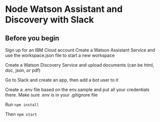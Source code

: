 # Node Watson Assistant and Discovery with Slack

## Before you begin

Sign up for an IBM Cloud account
Create a Watson Assistant Service and use the workspace.json file to start a new workspace

Create a Watson Discovery Service and upload documents (can be html, doc, json, or pdf)

Go to Slack and create an app, then add a bot user to it

Create a .env file based on the env.sample and put all your credentials there. Make sure .env is in your .gitignore file

Run ```npm install```

Then ```npm start```
